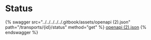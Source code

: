 # Status

{% swagger src="../../../../../.gitbook/assets/openapi (2).json" path="/transports/{id}/status" method="get" %}
[openapi (2).json](<../../../../../.gitbook/assets/openapi (2).json>)
{% endswagger %}

